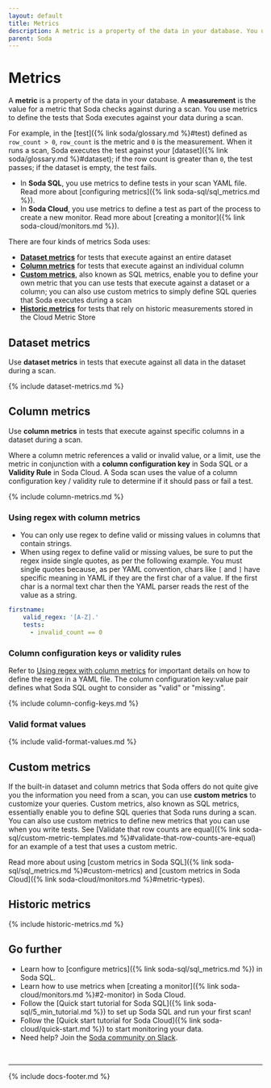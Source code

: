 ```yaml
---
layout: default
title: Metrics
description: A metric is a property of the data in your database. You use metrics to define the tests that Soda executes against your data during a scan.
parent: Soda
---
```


# Metrics

A **metric** is a property of the data in your database. A **measurement** is the value for a metric that Soda checks against during a scan. You use metrics to define the tests that Soda executes against your data during a scan. 

For example, in the [test]({% link soda/glossary.md %}#test) defined as `row_count > 0`, `row_count` is the metric and `0` is the measurement. When it runs a scan, Soda executes the test against your [dataset]({% link soda/glossary.md %}#dataset); if the row count is greater than `0`, the test passes; if the dataset is empty, the test fails.

* In **Soda SQL**, you use metrics to define tests in your scan YAML file. Read more about [configuring metrics]({% link soda-sql/sql_metrics.md %}). 
* In **Soda Cloud**, you use metrics to define a test as part of the process to create a new monitor. Read more about [creating a monitor]({% link soda-cloud/monitors.md %}).

There are four kinds of metrics Soda uses:

* **[Dataset metrics](#dataset-metrics)** for tests that execute against an entire dataset
* **[Column metrics](#column-metrics)** for tests that execute against an individual column
* **[Custom metrics](#custom-metrics)**, also known as SQL metrics, enable you to define your own metric that you can use tests that execute against a dataset or a column; you can also use custom metrics to simply define SQL queries that Soda executes during a scan
* **[Historic metrics](#historic-metrics)** for tests that rely on historic measurements stored in the Cloud Metric Store

## Dataset metrics

Use **dataset metrics** in tests that execute against all data in the dataset during a scan. 

{% include dataset-metrics.md %}

## Column metrics

Use **column metrics** in tests that execute against specific columns in a dataset during a scan.

Where a column metric references a valid or invalid value, or a limit, use the metric in conjunction with a **column configuration key** in Soda SQL or a **Validity Rule** in Soda Cloud. A Soda scan uses the value of a column configuration key / validity rule to determine if it should pass or fail a test.

{% include column-metrics.md %}

### Using regex with column metrics

* You can only use regex to define valid or missing values in columns that contain strings.
* When using regex to define valid or missing values, be sure to put the regex inside single quotes, as per the following example. You must single quotes because, as per YAML convention, chars like `[` and `]` have specific meaning in YAML if they are the first char of a value. If the first char is a normal text char then the YAML parser reads the rest of the value as a string.
```yaml
firstname:
    valid_regex: '[A-Z].'
    tests:
      - invalid_count == 0
```

### Column configuration keys or validity rules

Refer to [Using regex with column metrics](#using-regex-with-column-metrics) for important details on how to define the regex in a YAML file. The column configuration key:value pair defines what Soda SQL ought to consider as "valid" or "missing".

{% include column-config-keys.md %}

### Valid format values

{% include valid-format-values.md %}

## Custom metrics

If the built-in dataset and column metrics that Soda offers do not quite give you the information you need from a scan, you can use **custom metrics** to customize your queries. Custom metrics, also known as SQL metrics, essentially enable you to define SQL queries that Soda runs during a scan. You can also use custom metrics to define new metrics that you can use when you write tests. See [Validate that row counts are equal]({% link soda-sql/custom-metric-templates.md %}#validate-that-row-counts-are-equal) for an example of a test that uses a custom metric.

Read more about using [custom metrics in Soda SQL]({% link soda-sql/sql_metrics.md %}#custom-metrics) and [custom metrics in Soda Cloud]({% link soda-cloud/monitors.md %}#metric-types).

## Historic metrics

{% include historic-metrics.md %}

## Go further

* Learn how to [configure metrics]({% link soda-sql/sql_metrics.md %}) in Soda SQL.
* Learn how to use metrics when [creating a monitor]({% link soda-cloud/monitors.md %}#2-monitor) in Soda Cloud.
* Follow the [Quick start tutorial for Soda SQL]({% link soda-sql/5_min_tutorial.md %}) to set up Soda SQL and run your first scan!
* Follow the [Quick start tutorial for Soda Cloud]({% link soda-cloud/quick-start.md %}) to start monitoring your data.
* Need help? Join the <a href="http://community.soda.io/slack" target="_blank"> Soda community on Slack</a>.
<br />

---
{% include docs-footer.md %}